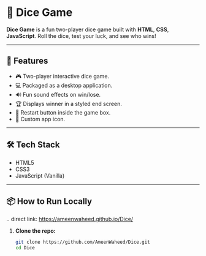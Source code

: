 # 🎲 Dice Game

**Dice Game** is a fun two-player dice game built with **HTML**, **CSS**, **JavaScript**. Roll the dice, test your luck, and see who wins!

---

## 🚀 Features

- 🎮 Two-player interactive dice game.
- 💻 Packaged as a desktop application.
- 🔊 Fun sound effects on win/lose.
- 🏆 Displays winner in a styled end screen.
- 🔁 Restart button inside the game box.
- 🎨 Custom app icon.
  
---

## 🛠️ Tech Stack

- HTML5
- CSS3
- JavaScript (Vanilla)

---

## 📦 How to Run Locally
.. direct link: https://ameenwaheed.github.io/Dice/

1. **Clone the repo:**
   ```bash
   git clone https://github.com/AmeenWaheed/Dice.git
   cd Dice
